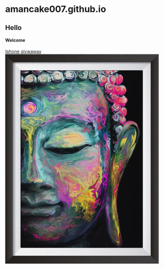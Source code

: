 # amancake007.github.io
## Hello
#### Welcome
[Iphone givwaway](https://www.youtube.com/)
<img src = "Buddha.png">
